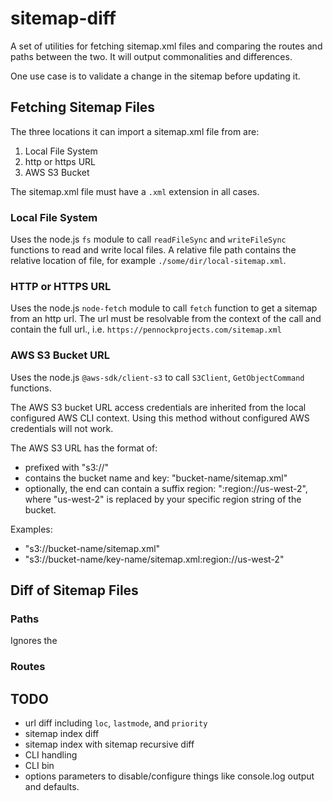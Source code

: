 # sitemap-diff
A set of utilities for fetching sitemap.xml files and comparing the routes and paths between the two. It will output commonalities and differences.

One use case is to validate a change in the sitemap before updating it.

## Fetching Sitemap Files
The three locations it can import a sitemap.xml file from are:
1. Local File System
2. http or https URL
3. AWS S3 Bucket

The sitemap.xml file must have a `.xml` extension in all cases.

### Local File System
Uses the node.js `fs` module to call `readFileSync` and `writeFileSync` functions to read and write local files. A relative file path contains the relative location of file, for example `./some/dir/local-sitemap.xml`.  

### HTTP or HTTPS URL
Uses the node.js `node-fetch` module to call `fetch` function to get a sitemap from an http url.  The url must be resolvable from the context of the call and contain the full url., i.e. `https://pennockprojects.com/sitemap.xml`

### AWS S3 Bucket URL
Uses the node.js `@aws-sdk/client-s3` to call `S3Client`, `GetObjectCommand` functions. 

The AWS S3 bucket URL access credentials are inherited from the local configured AWS CLI context.  Using this method without configured AWS credentials will not work.

The AWS S3 URL has the format of:
  - prefixed with "s3://"
  - contains the bucket name and key: "bucket-name/sitemap.xml"
  - optionally, the end can contain a suffix region: ":region://us-west-2", where "us-west-2" is replaced by your specific region string of the bucket.

Examples:
  - "s3://bucket-name/sitemap.xml"
  - "s3://bucket-name/key-name/sitemap.xml:region://us-west-2"

## Diff of Sitemap Files

### Paths

Ignores the 

### Routes


## TODO
- url diff including `loc`, `lastmode`, and `priority`
- sitemap index diff
- sitemap index with sitemap recursive diff
- CLI handling
- CLI bin
- options parameters to disable/configure things like console.log output and defaults.

